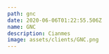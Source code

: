 ```yaml
---
path: gnc
date: 2020-06-06T01:22:55.506Z
name: GNC
description: Cianmes
image: assets/clients/GNC.png
---
```

